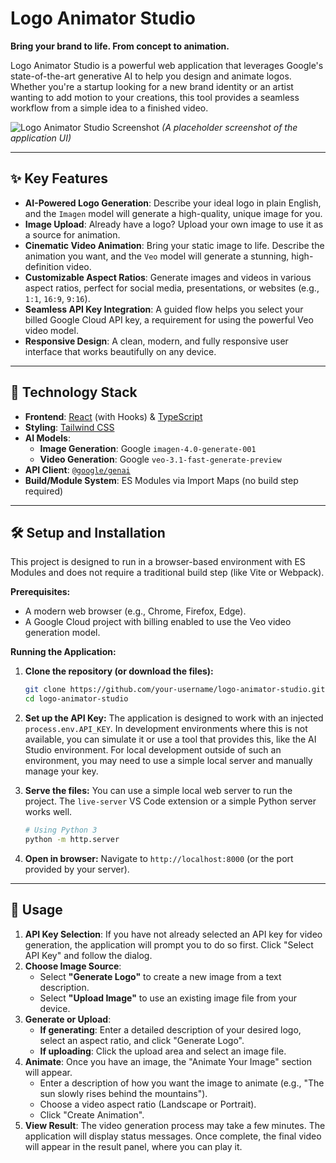 
# Logo Animator Studio

**Bring your brand to life. From concept to animation.**

Logo Animator Studio is a powerful web application that leverages Google's state-of-the-art generative AI to help you design and animate logos. Whether you're a startup looking for a new brand identity or an artist wanting to add motion to your creations, this tool provides a seamless workflow from a simple idea to a finished video.

![Logo Animator Studio Screenshot](https://storage.googleapis.com/project-screenshots/logo-animator-studio.png)
*(A placeholder screenshot of the application UI)*

---

## ✨ Key Features

-   **AI-Powered Logo Generation**: Describe your ideal logo in plain English, and the `Imagen` model will generate a high-quality, unique image for you.
-   **Image Upload**: Already have a logo? Upload your own image to use it as a source for animation.
-   **Cinematic Video Animation**: Bring your static image to life. Describe the animation you want, and the `Veo` model will generate a stunning, high-definition video.
-   **Customizable Aspect Ratios**: Generate images and videos in various aspect ratios, perfect for social media, presentations, or websites (e.g., `1:1`, `16:9`, `9:16`).
-   **Seamless API Key Integration**: A guided flow helps you select your billed Google Cloud API key, a requirement for using the powerful Veo video model.
-   **Responsive Design**: A clean, modern, and fully responsive user interface that works beautifully on any device.

---

## 🚀 Technology Stack

-   **Frontend**: [React](https://react.dev/) (with Hooks) & [TypeScript](https://www.typescriptlang.org/)
-   **Styling**: [Tailwind CSS](https://tailwindcss.com/)
-   **AI Models**:
    -   **Image Generation**: Google `imagen-4.0-generate-001`
    -   **Video Generation**: Google `veo-3.1-fast-generate-preview`
-   **API Client**: [`@google/genai`](https://www.npmjs.com/package/@google/genai)
-   **Build/Module System**: ES Modules via Import Maps (no build step required)

---

## 🛠️ Setup and Installation

This project is designed to run in a browser-based environment with ES Modules and does not require a traditional build step (like Vite or Webpack).

**Prerequisites:**
-   A modern web browser (e.g., Chrome, Firefox, Edge).
-   A Google Cloud project with billing enabled to use the Veo video generation model.

**Running the Application:**
1.  **Clone the repository (or download the files):**
    ```bash
    git clone https://github.com/your-username/logo-animator-studio.git
    cd logo-animator-studio
    ```
2.  **Set up the API Key:**
    The application is designed to work with an injected `process.env.API_KEY`. In development environments where this is not available, you can simulate it or use a tool that provides this, like the AI Studio environment. For local development outside of such an environment, you may need to use a simple local server and manually manage your key.

3.  **Serve the files:**
    You can use a simple local web server to run the project. The `live-server` VS Code extension or a simple Python server works well.
    ```bash
    # Using Python 3
    python -m http.server
    ```
4.  **Open in browser:**
    Navigate to `http://localhost:8000` (or the port provided by your server).

---

## 📖 Usage

1.  **API Key Selection**: If you have not already selected an API key for video generation, the application will prompt you to do so first. Click "Select API Key" and follow the dialog.
2.  **Choose Image Source**:
    -   Select **"Generate Logo"** to create a new image from a text description.
    -   Select **"Upload Image"** to use an existing image file from your device.
3.  **Generate or Upload**:
    -   **If generating**: Enter a detailed description of your desired logo, select an aspect ratio, and click "Generate Logo".
    -   **If uploading**: Click the upload area and select an image file.
4.  **Animate**: Once you have an image, the "Animate Your Image" section will appear.
    -   Enter a description of how you want the image to animate (e.g., "The sun slowly rises behind the mountains").
    -   Choose a video aspect ratio (Landscape or Portrait).
    -   Click "Create Animation".
5.  **View Result**: The video generation process may take a few minutes. The application will display status messages. Once complete, the final video will appear in the result panel, where you can play it.
